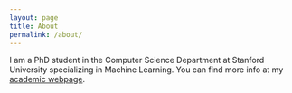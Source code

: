 ```yaml
---
layout: page
title: About
permalink: /about/
---
```


I am a PhD student in the Computer Science Department at Stanford University
specializing in Machine Learning. You can find more info at my [academic
webpage](http://stanford.edu/~awni/).

